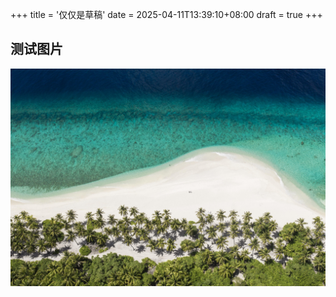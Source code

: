 +++
title = '仅仅是草稿'
date = 2025-04-11T13:39:10+08:00
draft = true
+++


## 测试图片
 
![a3](/images/a3.jpg)



